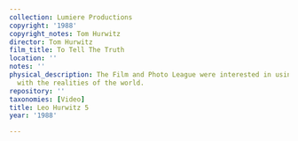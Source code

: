 ```yaml
---
collection: Lumiere Productions
copyright: '1988'
copyright_notes: Tom Hurwitz
director: Tom Hurwitz
film_title: To Tell The Truth
location: ''
notes: ''
physical_description: The Film and Photo League were interested in using film to deal
  with the realities of the world.
repository: ''
taxonomies: [Video]
title: Leo Hurwitz 5
year: '1988'

---
```

